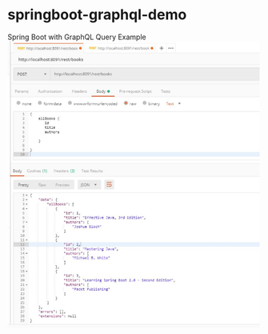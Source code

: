 # springboot-graphql-demo
Spring Boot with GraphQL Query Example
![alt text](https://github.com/eddy-hu/springboot-graphql-demo/blob/master/graphql-postman.JPG "Capture")
